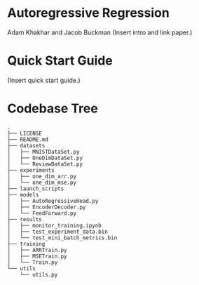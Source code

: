 # Autoregressive Regression
Adam Khakhar and Jacob Buckman
(Insert intro and link paper.)

# Quick Start Guide
(Insert quick start guide.)

# Codebase Tree
```
.
├── LICENSE
├── README.md
├── datasets
│   ├── MNISTDataSet.py
│   ├── OneDimDataSet.py
│   └── ReviewDataSet.py
├── experiments
│   ├── one_dim_arr.py
│   └── one_dim_mse.py
├── launch_scripts
├── models
│   ├── AutoRegressiveHead.py
│   ├── EncoderDecoder.py
│   └── FeedForward.py
├── results
│   ├── monitor_training.ipynb
│   ├── test_experiment_data.bin
│   └── test_mini_batch_metrics.bin
├── training
│   ├── ARRTrain.py
│   ├── MSETrain.py
│   └── Train.py
└── utils
    └── utils.py
```
